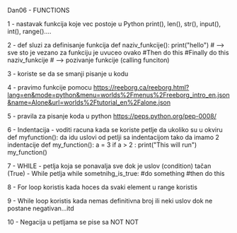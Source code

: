 Dan06 - FUNCTIONS

1 - nastavak funkcija koje vec postoje u Python
    print(), len(), str(), input(), int(), range()....

2 - def sluzi za definisanje funkcija
    def naziv_funkcije():
        print("hello") # --> sve sto je vezano za funkciju je uvuceo ovako
        #Then do this
        #Finally do this
    naziv_funkcije # --> pozivanje funkcije (calling funciton)

3 - koriste se da se smanji pisanje u kodu

4 - pravimo funkcije pomocu
https://reeborg.ca/reeborg.html?lang=en&mode=python&menu=worlds%2Fmenus%2Freeborg_intro_en.json&name=Alone&url=worlds%2Ftutorial_en%2Falone.json

5 - pravila za pisanje koda u python
https://peps.python.org/pep-0008/

6 - Indentacija - voditi racuna kada se koriste petlje da ukoliko su u okviru def myfunction(): da idu uslovi od petlji sa indentacijom tako da imamo 2 indentacije
    def my_function():
        a = 3
        if a > 2 :
            print("This will run")
    my_function()

7 - WHILE - petlja koja se ponavalja sve dok je uslov (condition) tačan (True) - While petlja
    while sometnihg_is_true:
        #do something
        #then do this

8 - For loop koristis kada hoces da svaki element u range koristis

9 - While loop koristis kada nemas definitivna broj ili neki uslov dok ne postane negativan...itd

10 - Negacija u petljama se pise sa NOT
    NOT